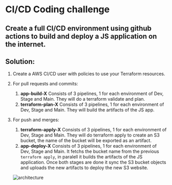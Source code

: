 # CI/CD Coding challenge

## Create a full CI/CD environment using github actions to build and deploy a JS application on the internet.

## Solution:
1. Create a AWS CI/CD user with policies to use your Terraform resources.
1. For pull requests and commits:
    1. **app-build-X** Consists of 3 pipelines, 1 for each environment of Dev, Stage and Main. They will do a terraform validate and plan.
    1. **terraform-plan-X** Consists of 3 pipelines, 1 for each environment of Dev, Stage and Main. They will build the artifacts of the JS app.
1. For push and merges:
    1. **terraform-apply-X** Consists of 3 pipelines, 1 for each environment of Dev, Stage and Main. They will do terraform apply to create an S3 bucket, the name of the bucket will be exported as an artifact.
    1. **app-deploy-X** Consists of 3 pipelines, 1 for each environment of Dev, Stage and Main. It fetchs the bucket name from the previous `terraform apply`, in paralell it builds the artifacts of the JS application. Once both stages are done it sync the S3 bucket objects and uploads the new artifacts to deploy the new S3 website.

    ![architecture](challenge%20(1).png)